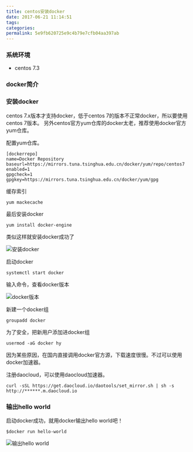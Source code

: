 ```yaml
---
title: centos安装docker
date: 2017-06-21 11:14:51
tags:
categories:
permalink: 5e9fb620725e9c4b79e7cfb04aa397ab
---
```

### 系统环境

 + centos 7.3

### docker简介
### 安装docker
centos 7.x版本才支持docker，低于centos 7的版本不正常docker，所以要使用centos 7版本。
另外centos官方yum仓库的docker太老，推荐使用docker官方yum仓库。

配置yum仓库。
```
[dockerrepo]
name=Docker Repository
baseurl=https://mirrors.tuna.tsinghua.edu.cn/docker/yum/repo/centos7
enabled=1
gpgcheck=1
gpgkey=https://mirrors.tuna.tsinghua.edu.cn/docker/yum/gpg
```
缓存索引
```
yum mackecache
```
最后安装docker
```
yum install docker-engine
```
类似这样就安装docker成功了

![安装docker](https://hysgsta.b0.upaiyun.com/img/2017/6/23/3.JPG!img)

启动docker
```
systemctl start docker
```
输入命令，查看docker版本

![docker版本](https://hysgsta.b0.upaiyun.com/img/2017/6/23/4.JPG!img)

新建一个docker组
```
groupadd docker
```
为了安全，把新用户添加进docker组
```
usermod -aG docker hy
```
因为某些原因，在国内直接调用docker官方源，下载速度很慢。不过可以使用docker加速器。

注册daocloud，可以使用daocloud加速器。
```
curl -sSL https://get.daocloud.io/daotools/set_mirror.sh | sh -s http://******.m.daocloud.io
```
### 输出hello world
启动docker成功，就用docker输出hello world吧！
```
$docker run hello-world
```

![输出hello world](https://hysgsta.b0.upaiyun.com/img/2017/6/23/5.JPG!img)
